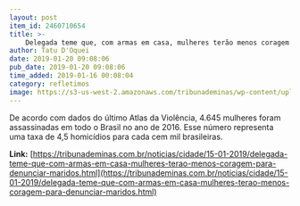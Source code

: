 ```yaml
---
layout: post
item_id: 2460710654
title: >-
    Delegada teme que, com armas em casa, mulheres terão menos coragem para denunciar maridos
author: Tatu D'Oquei
date: 2019-01-20 09:08:06
pub_date: 2019-01-20 09:08:06
time_added: 2019-01-16 00:08:04
category: refletimos
image: https://s3-us-west-2.amazonaws.com/tribunademinas/wp-content/uploads/2018/03/22193644/destacada-delegada-ione-Leonardo-Costa.jpg
---
```


De acordo com dados do último Atlas da Violência, 4.645 mulheres foram assassinadas em todo o Brasil no ano de 2016. Esse número representa uma taxa de 4,5 homicídios para cada cem mil brasileiras.

**Link:** [https://tribunademinas.com.br/noticias/cidade/15-01-2019/delegada-teme-que-com-armas-em-casa-mulheres-terao-menos-coragem-para-denunciar-maridos.html](https://tribunademinas.com.br/noticias/cidade/15-01-2019/delegada-teme-que-com-armas-em-casa-mulheres-terao-menos-coragem-para-denunciar-maridos.html)

